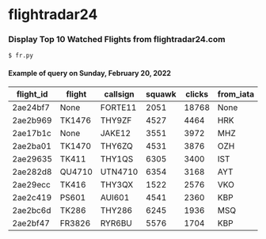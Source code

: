# flightradar24 #
### Display Top 10 Watched Flights from flightradar24.com
```
$ fr.py
```
#### Example of query on Sunday, February 20, 2022

| flight_id | flight | callsign | squawk | clicks | from_iata | from_city | to_iata | to_city |
| --------- | ------ | -------- | ------ | ------ | --------- | --------- | ------- | ------- |
2ae24bf7 | None | FORTE11 | 2051 | 18768 | None | None | None | None
2ae2b969 | TK1476 | THY9ZF | 4527 | 4464 | HRK | Kharkiv | IST | Istanbul
2ae17b1c | None | JAKE12 | 3551 | 3972 | MHZ | Mildenhall | None | None
2ae2ba01 | TK1470 | THY6ZQ | 4531 | 3876 | OZH | Zaporizhzhia | IST | Istanbul
2ae29635 | TK411 | THY1QS | 6305 | 3400 | IST | Istanbul | VKO | Moscow
2ae282d8 | QU4710 | UTN4710 | 6354 | 3168 | AYT | Antalya | KBP | Kyiv
2ae29ecc | TK416 | THY3QX | 1522 | 2576 | VKO | Moscow | IST | Istanbul
2ae2c419 | PS601 | AUI601 | 4541 | 2360 | KBP | Kyiv | GYD | Baku
2ae2bc6d | TK286 | THY286 | 6245 | 1936 | MSQ | Minsk | IST | Istanbul
2ae2bf47 | FR3826 | RYR6BU | 5576 | 1704 | KBP | Kyiv | NAP | Naples
